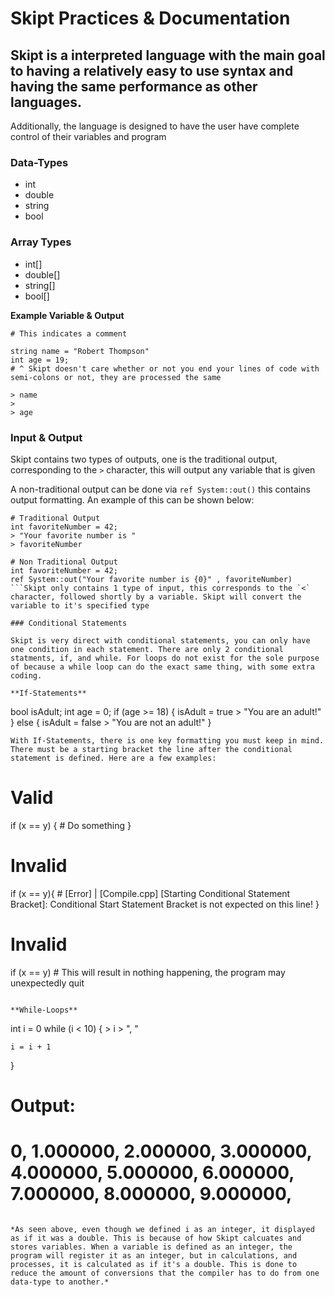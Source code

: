 # Skipt Practices & Documentation
## Skipt is a interpreted language with the main goal to having a relatively easy to use syntax and having the same performance as other languages. 
Additionally, the language is designed to have the user have complete control of their variables and program
### Data-Types
- int
- double
- string
- bool
### Array Types
- int[]
- double[]
- string[]
- bool[]

**Example Variable & Output**
```
# This indicates a comment

string name = "Robert Thompson"
int age = 19;
# ^ Skipt doesn't care whether or not you end your lines of code with semi-colons or not, they are processed the same

> name
> 
> age
```

### Input & Output
Skipt contains two types of outputs, one is the traditional output, corresponding to the `>` character, this will output any variable that is given

A non-traditional output can be done via `ref System::out()` this contains output formatting. An example of this can be shown below:

```
# Traditional Output
int favoriteNumber = 42;
> "Your favorite number is "
> favoriteNumber

# Non Traditional Output
int favoriteNumber = 42;
ref System::out("Your favorite number is {0}" , favoriteNumber)
```Skipt only contains 1 type of input, this corresponds to the `<` character, followed shortly by a variable. Skipt will convert the variable to it's specified type

### Conditional Statements

Skipt is very direct with conditional statements, you can only have one condition in each statement. There are only 2 conditional statments, if, and while. For loops do not exist for the sole purpose of because a while loop can do the exact same thing, with some extra coding.

**If-Statements**

```
bool isAdult;
int age = 0;
if (age >= 18)
{
    isAdult = true
    > "You are an adult!"
}
else
{
    isAdult = false
    > "You are not an adult!"
}

```
With If-Statements, there is one key formatting you must keep in mind. There must be a starting bracket the line after the conditional statement is defined. Here are a few examples:
```
# Valid
if (x == y)
{
    # Do something
}

# Invalid
if (x == y){
    # [Error] | [Compile.cpp] [Starting Conditional Statement Bracket]: Conditional Start Statement Bracket is not expected on this line!
}

# Invalid
if (x == y)
    # This will result in nothing happening, the program may unexpectedly quit
```

**While-Loops**
```
int i = 0
while (i < 10)
{
    > i
    > ", "
    
    i = i + 1
}

# Output:
# 0, 1.000000, 2.000000, 3.000000, 4.000000, 5.000000, 6.000000, 7.000000, 8.000000, 9.000000,
```

*As seen above, even though we defined i as an integer, it displayed as if it was a double. This is because of how Skipt calcuates and stores variables. When a variable is defined as an integer, the program will register it as an integer, but in calculations, and processes, it is calculated as if it's a double. This is done to reduce the amount of conversions that the compiler has to do from one data-type to another.*